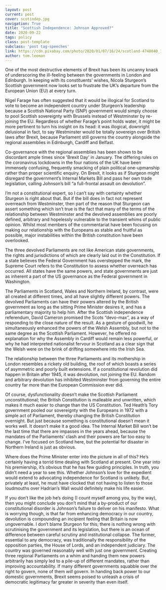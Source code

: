 ```yaml
---
layout: post
current: post
cover: scotindep.jpg
navigation: True
title: "Scottish Independence: Johnson Approved?"
date: 2020-09-22
tags: policy
class: post-template
subclass: 'post tag-speeches'
link: https://cdn.pixabay.com/photo/2020/01/07/16/24/scotland-4748040_1280.jpg
author: tom.leeman
---
```

One of the most destructive elements of Brexit has been its uncanny knack of underscoring the ill-feeling between the governments in London and Edinburgh. In keeping with its constituents’ wishes, Nicola Sturgeon’s Scottish government now looks set to frustrate the UK’s departure from the European Union (EU) at every turn.

  

Nigel Farage has often suggested that it would be illogical for Scotland to vote to become an independent country under Sturgeon’s leadership because a Scottish National Party (SNP) government would simply choose to pool Scottish sovereignty with Brussels instead of Westminster by re-joining the EU. Regardless of whether Farage’s point holds water, it might be more pertinent to turn his insight on its head: it was illogical, downright delusional in fact, to say Westminster would be totally sovereign over British laws after Brexit, because Parliament still governs the country alongside the regional assemblies in Edinburgh, Cardiff and Belfast.

  

Co-governance with the regional assemblies has been shown to be discordant ample times since 'Brexit Day' in January. The differing rules on the coronavirus lockdowns in the four nations of the UK have been immensely confusing, frequently smacking of plain political one-upmanship rather than proper scientific enquiry. On Brexit, it looks as if Sturgeon might disregard the government’s Internal Markets Bill and pass her own trade legislation, calling Johnson’s bill “a full-frontal assault on devolution”.

  

I’m not a constitutional expert, so I can’t say with certainty whether Sturgeon is right about that. But if the bill does in fact not represent overreach from Westminster, then part of the reason that Sturgeon can assert something which isn’t true is the fact that many of the terms of the relationship between Westminster and the devolved assemblies are poorly defined, arbitrary and hopelessly vulnerable to the transient whims of public opinion. Whilst most members of the commentariat have been focusing on making our relationship with the Europeans as stable and fruitful as possible, major instabilities within the British constitution have been overlooked.

  

The three devolved Parliaments are not like American state governments, the rights and jurisdictions of which are clearly laid out in the Constitution. If a state believes the Federal Government has overstepped the mark, the Supreme Court refers to the Constitution to assess whether overreach has occurred. All states have the same powers, and state governments are just as inherent a part of the US governance as the Federal government in Washington.

  

The Parliaments in Scotland, Wales and Northern Ireland, by contrast, were all created at different times, and all have slightly different powers. The devolved Parliaments can have their powers altered by the British government as long as the sitting Prime Minister desires it, and has a parliamentary majority to help him. After the Scottish independence referendum, David Cameron promised the Scots “devo-max”, as a way of responding to the close nature of the result. As a gesture of goodwill, he simultaneously enhanced the powers of the Welsh Assembly, but not to the same degree as the Scottish Parliament. However, he offered no explanation for why the Assembly in Cardiff would remain less powerful, or why he had interpreted nationalist fervour in Scotland as a clear sign that the Welsh were on the brink of drifting somewhere into the Irish Sea.

  

The relationship between the three Parliaments and its mothership in London resembles a rickety old building, the roof of which boasts a series of asymmetric and poorly built extensions. If a constitutional revolution did happen in Britain after 1945, it was devolution, not joining the EU. Random and arbitrary devolution has inhibited Westminster from governing the entire country far more than the European Commission ever did.

  

Of course, dysfunctionality doesn’t make the Scottish Parliament unconstitutional; the British Constitution is malleable and unwritten, which makes it much easier to change than the US Constitution. Ted Heath’s Tory government pooled our sovereignty with the Europeans in 1972 with a simple act of Parliament, thereby changing the British Constitution overnight. But just because something is constitutional doesn’t mean it works well. It doesn’t make it a good idea. The Internal Market Bill won’t be the last time that there are impasses in the years ahead, because the mandates of the Parliaments’ clash and their powers are far too easy to change. I’ve focused on Scotland here, but the potential for disaster in Northern Ireland is just as obvious.

  

Where does the Prime Minister enter into the picture in all of this? He’s certainly having a torrid time dealing with Scotland at present. One year into his premiership, it’s obvious that he has few guiding principles. In truth, you didn’t need a year to see this. Whether Johnson’s love for the expedient would extend to advocating independence for Scotland is unlikely. But, privately at least, he must have clocked that not having to listen to those loudmouths over Hadrian’s Wall would definitely make his life easier.

  

If you don’t like the job he’s doing (I count myself among you, by the way), then you might conclude you don’t mind that a by-product of our constitutional disorder is Johnson’s failure to deliver on his manifesto. What is worrying though, is that far from enhancing democracy in our country, devolution is compounding an incipient feeling that Britain is now ungovernable. I don’t blame Sturgeon for this; there is nothing wrong with scrutinising the government and its legislation, but there is an ocean of difference between careful scrutiny and institutional collapse. The former, essential to any democracy, was traditionally the responsibility of the opposition parties, the House of Lords, and an independent judiciary. The country was governed reasonably well with just one government. Creating three regional Parliaments on a whim and handing them new powers arbitrarily has simply led to a pile-up of different mandates, rather than improving accountability. If many different governments squabble over the right to govern, none of them *will* govern. In handing back power to our domestic governments, Brexit seems poised to unleash a crisis of democratic legitimacy far greater in severity than even itself.
